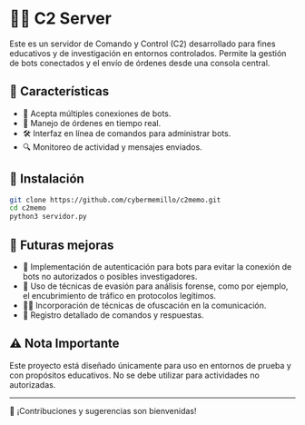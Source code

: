 # 🕵️‍♂️ C2 Server

Este es un servidor de Comando y Control (C2) desarrollado para fines educativos y de investigación en entornos controlados. Permite la gestión de bots conectados y el envío de órdenes desde una consola central.

## 🚀 Características

- 📡 Acepta múltiples conexiones de bots.
- 🔄 Manejo de órdenes en tiempo real.
- 🛠 Interfaz en línea de comandos para administrar bots.
- 🔍 Monitoreo de actividad y mensajes enviados.

## 🔧 Instalación

```bash
git clone https://github.com/cybermemillo/c2memo.git
cd c2memo
python3 servidor.py
```

## 🔮 Futuras mejoras

- 🔑 Implementación de autenticación para bots para evitar la conexión de bots no autorizados o posibles investigadores.
- 📶 Uso de técnicas de evasión para análisis forense, como por ejemplo, el encubrimiento de tráfico en protocolos legítimos.
- 🕵️‍♂️ Incorporación de técnicas de ofuscación en la comunicación.
- 📜 Registro detallado de comandos y respuestas.

## ⚠️ Nota Importante

Este proyecto está diseñado únicamente para uso en entornos de prueba y con propósitos educativos. No se debe utilizar para actividades no autorizadas.

---

📌 ¡Contribuciones y sugerencias son bienvenidas!

